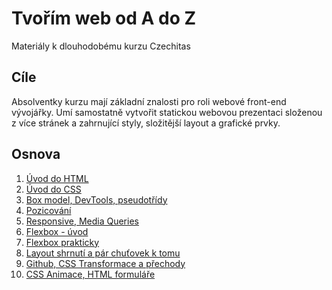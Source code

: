 # Tvořím web od A do Z

Materiály k dlouhodobému kurzu Czechitas

## Cíle

Absolventky kurzu mají základní znalosti pro roli webové front-end vývojářky.
Umí samostatně vytvořit statickou webovou prezentaci složenou z více stránek a zahrnující styly, složitější layout a grafické prvky.

## Osnova

1. [Úvod do HTML](lekce01)
2. [Úvod do CSS](lekce02)
3. [Box model, DevTools, pseudotřídy](lekce03)
4. [Pozicování](lekce04)
5. [Responsive, Media Queries](lekce05)
6. [Flexbox - úvod](lekce06)
7. [Flexbox prakticky](lekce07)
8. [Layout shrnutí a pár chuťovek k tomu](lekce08)
9. [Github, CSS Transformace a přechody](lekce09)
10. [CSS Animace, HTML formuláře](lekce10)
